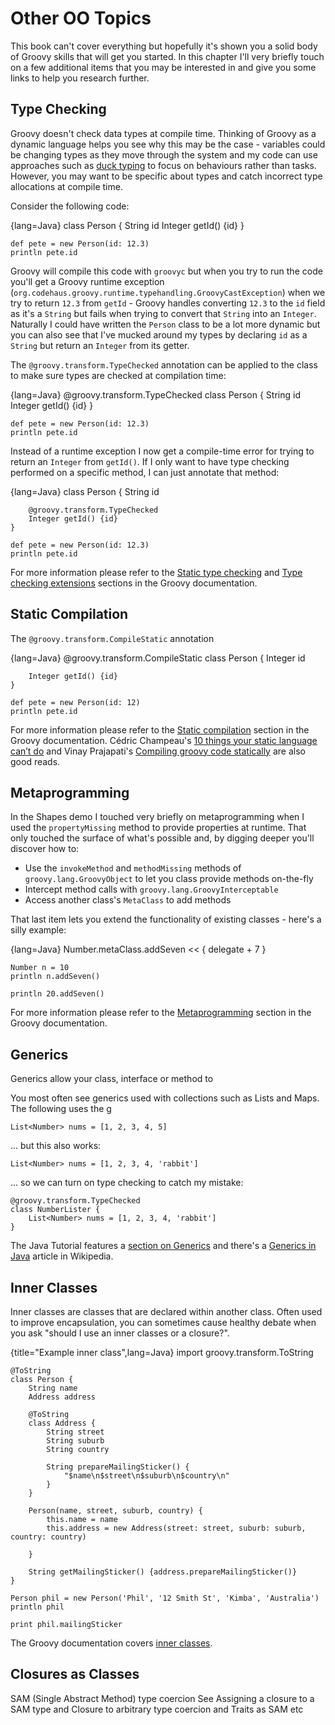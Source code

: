 # Other OO Topics

This book can't cover everything but hopefully it's shown you a solid body of Groovy skills that will get you started.
In this chapter I'll very briefly touch on a few additional items that you may be interested in and give you some links
to help you research further.

## Type Checking

Groovy doesn't check data types at compile time. Thinking of Groovy as a dynamic language helps you see why this may be the case - variables could be changing types as they move through the system and my code can use approaches such as [duck typing](https://en.wikipedia.org/wiki/Duck_typing) to focus on behaviours rather than tasks. However, you may want to be specific about types and catch incorrect type allocations at compile time.

Consider the following code:

{lang=Java}
	class Person {
	    String id
	    Integer getId() {id}
	}

	def pete = new Person(id: 12.3)
	println pete.id

Groovy will compile this code with `groovyc` but when you try to run the code you'll get a Groovy runtime exception (`org.codehaus.groovy.runtime.typehandling.GroovyCastException`) when we try to return `12.3` from `getId` - Groovy handles converting `12.3` to the `id` field as it's a `String` but fails when trying to convert that `String` into an `Integer`. Naturally I could have written the `Person` class to be a lot more dynamic but you can also see that I've mucked around my types by declaring `id` as a `String` but return an `Integer` from its getter.

The `@groovy.transform.TypeChecked` annotation can be applied to the class to make sure types are checked at compilation time:

{lang=Java}
	@groovy.transform.TypeChecked
	class Person {
	    String id
	    Integer getId() {id}
	}

	def pete = new Person(id: 12.3)
	println pete.id

Instead of a runtime exception I now get a compile-time error for trying to return an `Integer` from `getId()`. If I only want to have
type checking performed on a specific method, I can just annotate that method:

{lang=Java}
    class Person {
        String id

        @groovy.transform.TypeChecked
        Integer getId() {id}
    }

    def pete = new Person(id: 12.3)
    println pete.id

For more information please refer to the [Static type checking](http://docs.groovy-lang.org/latest/html/documentation/#static-type-checking)
and [Type checking extensions](http://docs.groovy-lang.org/latest/html/documentation/#_type_checking_extensions) sections in the Groovy documentation.

## Static Compilation

The `@groovy.transform.CompileStatic` annotation

{lang=Java}
    @groovy.transform.CompileStatic
    class Person {
        Integer id

        Integer getId() {id}
    }

    def pete = new Person(id: 12)
    println pete.id

For more information please refer to the [Static compilation](http://docs.groovy-lang.org/latest/html/documentation/#_static_compilation)
section in the Groovy documentation. Cédric Champeau's [10 things your static language can’t do](http://melix.github.io/blog/2014/12/10-things-static-cant-do.html) and
Vinay Prajapati's [Compiling groovy code statically](http://www.tothenew.com/blog/compiling-groovy-code-statically) are also good reads.

## Metaprogramming

In the Shapes demo I touched very briefly on metaprogramming when I used the `propertyMissing` method to provide properties
at runtime. That only touched the surface of what's possible and, by digging deeper you'll discover how to:

* Use the `invokeMethod` and `methodMissing` methods of `groovy.lang.GroovyObject` to let you class provide methods on-the-fly
* Intercept method calls with `groovy.lang.GroovyInterceptable`
* Access another class's `MetaClass` to add methods

That last item lets you extend the functionality of existing classes - here's a silly example:

{lang=Java}
    Number.metaClass.addSeven << {
        delegate + 7
    }

    Number n = 10
    println n.addSeven()

    println 20.addSeven()

For more information please refer to the [Metaprogramming](http://docs.groovy-lang.org/latest/html/documentation/#_metaprogramming) section in the Groovy documentation.

## Generics
Generics allow your class, interface or method to

You most often see generics used with collections such as Lists and Maps. The following uses the g

    List<Number> nums = [1, 2, 3, 4, 5]

... but this also works:

    List<Number> nums = [1, 2, 3, 4, 'rabbit']

... so we can turn on type checking to catch my mistake:

    @groovy.transform.TypeChecked
    class NumberLister {
        List<Number> nums = [1, 2, 3, 4, 'rabbit']
    }

The Java Tutorial features a [section on Generics](https://docs.oracle.com/javase/tutorial/java/generics/index.html) and
there's a [Generics in Java](https://en.wikipedia.org/wiki/Generics_in_Java) article in Wikipedia.

## Inner Classes
Inner classes are classes that are declared within another class. Often used to improve encapsulation, you can
sometimes cause healthy debate when you ask "should I use an inner classes or a closure?".

{title="Example inner class",lang=Java}
    import groovy.transform.ToString

    @ToString
    class Person {
        String name
        Address address

        @ToString
        class Address {
            String street
            String suburb
            String country

            String prepareMailingSticker() {
                "$name\n$street\n$suburb\n$country\n"
            }
        }

        Person(name, street, suburb, country) {
            this.name = name
            this.address = new Address(street: street, suburb: suburb, country: country)

        }

        String getMailingSticker() {address.prepareMailingSticker()}
    }

    Person phil = new Person('Phil', '12 Smith St', 'Kimba', 'Australia')
    println phil

    print phil.mailingSticker

The Groovy documentation covers [inner classes](http://docs.groovy-lang.org/latest/html/documentation/#_inner_class).

## Closures as Classes
SAM (Single Abstract Method) type coercion
See Assigning a closure to a SAM type
and Closure to arbitrary type coercion
and Traits as SAM etc
